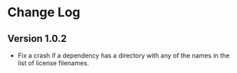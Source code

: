 # Change Log

## Version 1.0.2

- Fix a crash if a dependency has a directory with any of the names in the list
  of license filenames.

